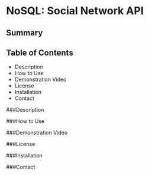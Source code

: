 # NoSQL: Social Network API

## Summary

## Table of Contents

* Description
* How to Use
* Demonstration Video
* License
* Installation
* Contact

###Description

###How to Use

###Demonstration Video

###License

###Installation

###Contact
